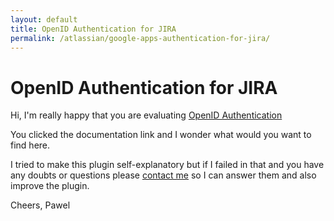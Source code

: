 ```yaml
---
layout: default
title: OpenID Authentication for JIRA
permalink: /atlassian/google-apps-authentication-for-jira/
---
```

OpenID Authentication for JIRA
=============

Hi,
I'm really happy that you are evaluating [OpenID Authentication](https://marketplace.atlassian.com/plugins/com.pawelniewiadomski.jira.jira-openid-authentication-plugin)

You clicked the documentation link and I wonder what would you want to find here.

I tried to make this plugin self-explanatory but if I failed in that and you have any doubts or questions please [contact me](mailto:pawelniewiadomski@me.com) so I can answer them and also improve the plugin.

Cheers,
Pawel